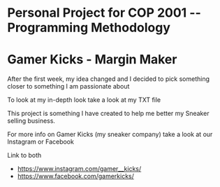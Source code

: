 # Personal Project for COP 2001 -- Programming Methodology
# Gamer Kicks - Margin Maker  

After the first week, my idea changed and I decided to pick something closer to something I am passionate about

To look at my in-depth look take a look at my TXT file 

This project is something I have created to help me better my Sneaker selling business.

For more info on Gamer Kicks (my sneaker company) take a look at our Instagram or Facebook

Link to both 
- https://www.instagram.com/gamer__kicks/  
- https://www.facebook.com/gamerkicks/             
  
